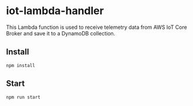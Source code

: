 # iot-lambda-handler

This Lambda function is used to receive telemetry data from AWS IoT Core Broker and save it to a DynamoDB collection.


## Install

```
npm install
```

## Start

```
npm run start
```
 